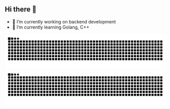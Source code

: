## Hi there 👋
- 🔭 I’m currently working on backend development
- 🌱 I’m currently learning Golang, C++
<!--
**JimssM/JimssM** is a ✨ _special_ ✨ repository because its `README.md` (this file) appears on your GitHub profile.

Here are some ideas to get you started:


- 👯 I’m looking to collaborate on ...
- 🤔 I’m looking for help with ...
- 💬 Ask me about ...
- 📫 How to reach me: ...
- 😄 Pronouns: ...
- ⚡ Fun fact: ...
-->

![暗色](https://raw.githubusercontent.com/JimssM/JimssM/output/github-contribution-grid-snake-dark.svg)
![亮色](https://raw.githubusercontent.com/JimssM/JimssM/output/github-contribution-grid-snake.svg)

